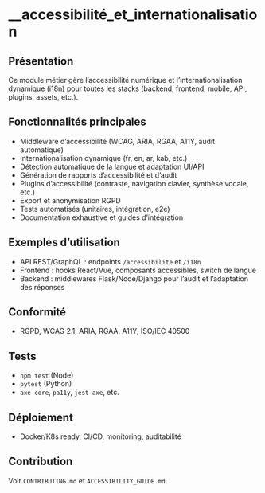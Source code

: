 # __accessibilité_et_internationalisation

## Présentation
Ce module métier gère l’accessibilité numérique et l’internationalisation dynamique (i18n) pour toutes les stacks (backend, frontend, mobile, API, plugins, assets, etc.).

## Fonctionnalités principales
- Middleware d’accessibilité (WCAG, ARIA, RGAA, A11Y, audit automatique)
- Internationalisation dynamique (fr, en, ar, kab, etc.)
- Détection automatique de la langue et adaptation UI/API
- Génération de rapports d’accessibilité et d’audit
- Plugins d’accessibilité (contraste, navigation clavier, synthèse vocale, etc.)
- Export et anonymisation RGPD
- Tests automatisés (unitaires, intégration, e2e)
- Documentation exhaustive et guides d’intégration

## Exemples d’utilisation
- API REST/GraphQL : endpoints `/accessibilite` et `/i18n`
- Frontend : hooks React/Vue, composants accessibles, switch de langue
- Backend : middlewares Flask/Node/Django pour l’audit et l’adaptation des réponses

## Conformité
- RGPD, WCAG 2.1, ARIA, RGAA, A11Y, ISO/IEC 40500

## Tests
- `npm test` (Node)
- `pytest` (Python)
- `axe-core`, `pa11y`, `jest-axe`, etc.

## Déploiement
- Docker/K8s ready, CI/CD, monitoring, auditabilité

## Contribution
Voir `CONTRIBUTING.md` et `ACCESSIBILITY_GUIDE.md`.
